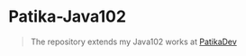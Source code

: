 # Patika-Java102

> The repository extends my Java102 works at [PatikaDev](https://app.patika.dev/courses/java-102)
